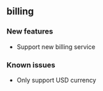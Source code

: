 ## billing

### New features

- Support new billing service


### Known issues

- Only support USD currency
